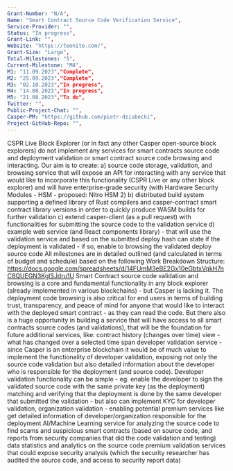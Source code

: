 ```yaml
---
Grant-Number: "N/A",
Name: "Smart Contract Source Code Verification Service",
Service-Provider: "",
Status: "In progress",
Grant-Link: "",
Website: "https://teonite.com/",
Grant-Size: "Large",
Total-Milestones: "5",
Current-Milestone: "M4",
M1: "11.09.2023","Complete",
M2: "25.09.2023","Complete",
M3: "02.10.2023","In progress",
M4: "14.08.2023","In progress",
M5: "21.08.2023","To do",
Twitter: "",
Public-Project-Chat: "",
Casper-PM: "https://github.com/piotr-dziubecki",
Project-GitHub-Repo: "",
---
```

<!--lang:en--> 
CSPR Live Block Explorer (or in fact any other Casper open-source block explorers) do not implement any services for smart contracts source code and deployment validation or smart contract source code browsing and interacting.
Our aim is to create: 
a) source code storage, validation, and browsing service that will expose an API for interacting with any service that would like to incorporate this functionality (CSPR Live or any other block explorer) and will have enterprise-grade security (with Hardware Security Modules - HSM - proposed: Nitro HSM 2)
b) distributed build system supporting a defined library of Rust compilers and casper-contract smart contract library versions in order to quickly produce WASM builds for further validation
c) extend casper-client (as a pull request) with functionalities for submitting the source code to the validation service
d) example web service (and React components library) - that will use the validation service and based on the submitted deploy hash can state if the deployment is validated - if so, enable to browsing the validated deploy source code
All milestones are in detailed outlined (and calculated in terms of budget and schedule) based on the following Work Breakdown Structure:
https://docs.google.com/spreadsheets/d/14FUmM3eBE2Gx10eGbtxVqkH7nC8QUEGN3KglSJdru1U
Smart Contract source code validation and browsing is a core and fundamental functionality in any block explorer (already implemented in various blockchains) - but Casper is lacking it.
The deployment code browsing is also critical for end users in terms of building trust, transparency, and peace of mind for anyone that would like to interact with the deployed smart contract - as they can read the code.
But there also is a huge opportunity in building a service that will have access to all smart contracts source codes (and validations), that will be the foundation for future additional services, like:
contract history (changes over time) view - what has changed over a selected time span
developer validation service - since Casper is an enterprise blockchain it would be of much value to implement the functionality of developer validation, exposing not only the source code validation but also detailed information about the developer who is responsible for the deployment (and source code).
Developer validation functionality can be simple - eg. enable the developer to sign the validated source code with the same private key (as the deployment) matching and verifying that the deployment is done by the same developer that submitted the validation - but also can implement KYC for developer validation, organization validation - enabling potential premium services like get detailed information of developer/organization responsible for the deployment
AI/Machine Learning service for analyzing the source code to find  scams and suspicious smart contracts (based on source code, and reports from security companies that did the code validation and testing) 
data statistics and analytics on the source code
premium validation services that could expose security analysis (which the security researcher has  audited the source code, and access to security report data)

<!--lang:es--] 

<!--lang:de--] 

<!--lang:fr--] 

<!--lang:pl--] 

<!--lang:uk--]

[!--lang:*-->  
